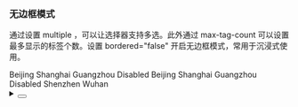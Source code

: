 ### 无边框模式

通过设置 <yc-tag>multiple</yc-tag> ，可以让选择器支持多选。此外通过 <yc-tag>max-tag-count</yc-tag> 可以设置最多显示的标签个数。设置 bordered="false" 开启无边框模式，常用于沉浸式使用。

<div class="cell-demo vp-raw">
  <yc-space
    direction="vertical"
    size="large">
    <yc-select
      :style="{ width: '100%' }"
      placeholder="Please select ..."
      :bordered="false">
      <yc-option>Beijing</yc-option>
      <yc-option>Shanghai</yc-option>
      <yc-option>Guangzhou</yc-option>
      <yc-option disabled>Disabled</yc-option>
    </yc-select>
    <yc-select
      :default-value="['Beijing', 'Shanghai']"
      :style="{ width: '360px' }"
      placeholder="Please select ..."
      multiple
      :bordered="false">
      <yc-option>Beijing</yc-option>
      <yc-option :tag-props="{ color: 'red' }">Shanghai</yc-option>
      <yc-option>Guangzhou</yc-option>
      <yc-option disabled>Disabled</yc-option>
      <yc-option>Shenzhen</yc-option>
      <yc-option>Wuhan</yc-option>
    </yc-select>
  </yc-space>
</div>

<details>
<summary>
 <button class="code-btn"  >
    <icon-code />
 </button>
</summary>

```vue
<template>
  <yc-space
    direction="vertical"
    size="large">
    <yc-select
      :style="{ width: '100%' }"
      placeholder="Please select ..."
      :bordered="false">
      <yc-option>Beijing</yc-option>
      <yc-option>Shanghai</yc-option>
      <yc-option>Guangzhou</yc-option>
      <yc-option disabled>Disabled</yc-option>
    </yc-select>
    <yc-select
      :default-value="['Beijing', 'Shanghai']"
      :style="{ width: '360px' }"
      placeholder="Please select ..."
      multiple
      :bordered="false">
      <yc-option>Beijing</yc-option>
      <yc-option :tag-props="{ color: 'red' }">Shanghai</yc-option>
      <yc-option>Guangzhou</yc-option>
      <yc-option disabled>Disabled</yc-option>
      <yc-option>Shenzhen</yc-option>
      <yc-option>Wuhan</yc-option>
    </yc-select>
  </yc-space>
</template>
```

</details>
